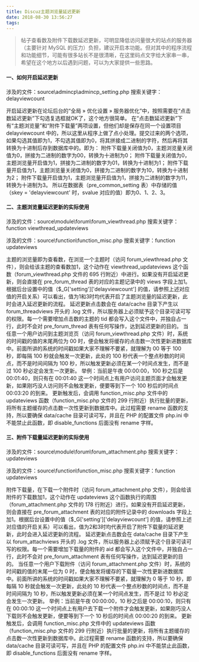 ```yaml
---
title: Discuz主题浏览量延迟更新
date: 2018-08-30 13:56:27
tags:
---
```


> 帖子查看数及附件下载数延迟更新，可明显降低访问量很大的站点的服务器（主要针对 MySQL 的压力）负担，建议开启本功能。但对其中的程序流程和功能细节，可能有很多站长不是很清晰，在这里码点文字给大家串一串，希望在这个地方以后遇到问题，可以为大家提供一些思路。

#### 一、如何开启延迟更新

涉及的文件：source\admincp\admincp_setting.php
搜索关键字：delayviewcount

开启延迟更新在论坛后台的“全局 &#187; 优化设置 &#187; 服务器优化”中，按照需要在“点击数延迟更新”下勾选复选框就OK了，这个地方很简单。
在“点击数延迟更新”下有“主题浏览量”和“附件下载量”两项设置，但他们却是保存在同一个设置项目 delayviewcount 中的，所以这里从程序上做了点小处理。提交过来的两个选项，如果勾选其值即为1，不勾选其值即为0，将其拼接成二进制的字符，然后再将其转换为十进制后存到数据库中的。即为：
附件下载量关闭值为0，主题浏览量关闭值为0，拼接为二进制的数字为00，转换为十进制为0；
附件下载量关闭值为0，主题浏览量开启值为1，拼接为二进制的数字为01，转换为十进制为1；
附件下载量开启值为1，主题浏览量关闭值为0，拼接为二进制的数字为10，转换为十进制为2；
附件下载量开启值为1，主题浏览量开启值为1，拼接为二进制的数字为11，转换为十进制为3。
所以在数据表（pre_common_setting 表）中存储的值（skey = 'delayviewcount' 时，svalue 对应的值）即为0、1、2、3。

#### 二、主题浏览量延迟更新的实际使用

涉及的文件：source\module\forum\forum_viewthread.php
搜索关键字：function viewthread_updateviews

涉及的文件：source\function\function_misc.php
搜索关键字：function updateviews

主题的浏览量即为查看数，在浏览一个主题时（访问 forum_viewthread.php 文件），则会给该主题的查看数加1，这个动作在 viewthread_updateviews 这个函数（forum_viewthread.php 文件的 695 行附近）中进行。如果没有开启延迟更新，则会直接在 pre_forum_thread 表的对应的主题记录中的 views 字段上加1。根据后台设置中的值（$_G['setting']['delayviewcount'] 的值，请参照上述对应值的开启关系）可以看出，值为1和3时均代表开启了主题浏览量的延迟更新，此时会进入延迟更新的流程。
延迟更新点击数会在 data/cache 目录下产生以 forum_threadviews 开头的 .log 文件，所以服务器上必须赋予这个目录可读可写的权限。每一个需要增加点击数的主题的 tid 都会写入这个文件中，并独自占一行，此时不会对 pre_forum_thread 表有任何写操作，达到延迟更新的目的。
当任意一个用户访问到主题浏览页（访问 forum_viewthread.php 文件）时，系统的时间戳的值的末尾两位为 00 时，便会触发将缓存的点击数一次性更新进数据库中。前面所讲的系统的时间戳如果大家不理解不要紧，就理解为 00 等于 100 秒，即每隔 100 秒就会触发一次更新，此处的 100 秒代表一个整点秒数的时间点，而不是时间间隔为 100 秒，所以触发更新必须在某一个时间点发生，而不是过 100 秒必定会发生一次更新。
举例：当前是午夜 00:00:00，100 秒之后是 00:01:40，则只有在 00:01:40 这一个时间点上有用户访问主题页面才会触发更新，如果刚巧没人访问则不会触发更新，便要等到下一个 100 秒后的时间点  00:03:20 的到来。
更新触发后，会调用 function_misc.php 文件中的 updateviews 函数（function_misc.php 文件的 299 行附近）执行批量的更新，将所有主题缓存的点击数一次性更新到数据库中。此过程需要 rename 函数的支持，所以要确保 data/cache 目录可读可写，并且在 PHP 的配置文件 php.ini 中不能禁止此函数，即 disable_functions 后面没有 rename 字样。

#### 三、附件下载量延迟更新的实际使用

涉及的文件：source\module\forum\forum_attachment.php
搜索关键字：updateviews

涉及的文件：source\function\function_misc.php
搜索关键字：function updateviews

附件下载量，在下载一个附件时（访问 forum_attachment.php 文件），则会给该附件的下载数加1，这个动作在 updateviews 这个函数执行的周围（forum_attachment.php 文件的 178 行附近）进行。如果没有开启延迟更新，则会直接在 pre_forum_attachment 表的对应的附件记录中的 downloads 字段上加1。根据后台设置中的值（$_G['setting']['delayviewcount'] 的值，请参照上述对应值的开启关系）可以看出，值为2和3时均代表开启了附件下载量的延迟更新，此时会进入延迟更新的流程。
延迟更新点击数会在 data/cache 目录下产生以 forum_attachviews 开头的 .log 文件，所以服务器上必须赋予这个目录可读可写的权限。每一个需要增加下载量的附件的 aid 都会写入这个文件中，并独自占一行，此时不会对 pre_forum_attachment 表有任何写操作，达到延迟更新的目的。
当任意一个用户下载附件（访问 forum_attachment.php 文件）时，系统的时间戳的值的末尾一位为 0 时，便会触发将缓存的下载量一次性更新进数据库中。前面所讲的系统的时间戳如果大家不理解不要紧，就理解为 0 等于 10 秒，即每隔 10 秒就会触发一次更新，此处的 10 秒代表一个整点秒数的时间点，而不是时间间隔为 10 秒，所以触发更新必须在某一个时间点发生，而不是过 10 秒必定会发生一次更新。
举例：当前是午夜 00:00:00，10 秒之后是 00:00:10，则只有在 00:00:10 这一个时间点上有用户去下载一个附件才会触发更新，如果刚巧没人下载则不会触发更新，便要等到下一个 10 秒后的时间点  00:00:20 的到来。
更新触发后，会调用 function_misc.php 文件中的 updateviews 函数（function_misc.php 文件的 299 行附近）执行批量的更新，将所有主题缓存的点击数一次性更新到数据库中。此过程需要 rename 函数的支持，所以要确保 data/cache 目录可读可写，并且在 PHP 的配置文件 php.ini 中不能禁止此函数，即 disable_functions 后面没有 rename 字样。